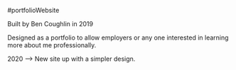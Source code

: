 #portfolioWebsite

Built by Ben Coughlin in 2019

Designed as a portfolio to allow employers or any one interested in learning more about me professionally.

2020 --> New site up with a simpler design.

